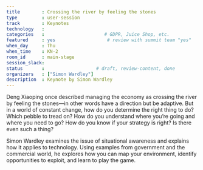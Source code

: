 ```yaml
---
title        : Crossing the river by feeling the stones
type         : user-session
track        : Keynotes
technology   :
categories   :                      # GDPR, Juice Shop, etc.
featured     : yes                   # review with summit team "yes"
when_day     : Thu
when_time    : KN-2
room_id      : main-stage
session_slack:
status       :                   # draft, review-content, done
organizers   : ["Simon Wardley"]
description  : Keynote by Simon Wardley
---
```


Deng Xiaoping once described managing the economy as crossing the river by feeling the stones—in other words have a direction but be adaptive. But in a world of constant change, how do you determine the right thing to do? Which pebble to tread on? How do you understand where you’re going and where you need to go? How do you know if your strategy is right? Is there even such a thing?

Simon Wardley examines the issue of situational awareness and explains how it applies to technology. Using examples from government and the commercial world, he explores how you can map your environment, identify opportunities to exploit, and learn to play the game.

<!--(add intro)

## WHY

(...)

## What

(...)

## Outcomes

(...)

## References

(...)


## Previous-->
